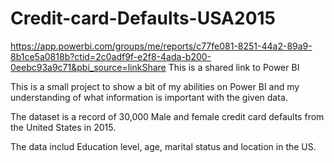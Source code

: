 # Credit-card-Defaults-USA2015
https://app.powerbi.com/groups/me/reports/c77fe081-8251-44a2-89a9-8b1ce5a0818b?ctid=2c0adf9f-e2f8-4ada-b200-0eebc93a9c71&pbi_source=linkShare 
This is a shared link to Power BI

This is a small project to show a bit of my abilities on Power BI and my understanding of what information is important with the given data.

The dataset is a record of 30,000 Male and female credit card defaults from the United States in 2015.

The data includ Education level, age, marital status and location in the US.
